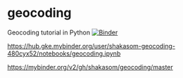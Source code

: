 # geocoding
Geocoding tutorial in Python
[![Binder](https://mybinder.org/badge_logo.svg)](https://mybinder.org/v2/gh/shakasom/geocoding/master)

https://hub.gke.mybinder.org/user/shakasom-geocoding-480cyx52/notebooks/geocoding.ipynb

https://mybinder.org/v2/gh/shakasom/geocoding/master

